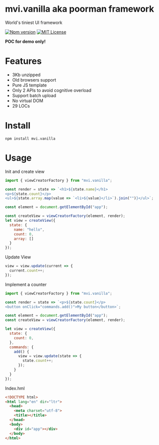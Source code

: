 # mvi.vanilla aka poorman framework
World's tiniest UI framework

[![Npm version](https://img.shields.io/npm/v/poor-man-ui-framework.svg)](https://www.npmjs.com/package/poor-man-ui-framework)
[![MIT License](https://img.shields.io/github/license/David-Desmaisons/PoormanUiFramework.svg)](https://github.com/David-Desmaisons/PoormanUiFramework/blob/master/LICENSE)


**POC for demo only!**

# Features

* 3Kb unzipped
* Old browsers support
* Pure JS template 
* Only 2 APIs to avoid cognitive overload
* Support batch upload
* No virtual DOM
* 29 LOCs

# Install

```
npm install mvi.vanilla
```


# Usage

Init and create view
``` javascript
import { viewCreatorFactory } from "mvi.vanilla";

const render = state => `<h1>${state.name}</h1>
<p>${state.count}</p>
<ul>${state.array.map(value => `<li>${value}</li>`).join("")}</ul>`;

const element = document.getElementById("app");

const createView = viewCreatorFactory(element, render);
let view = createView({
  state: {
    name: "hello",
    count: 0,
    array: []
  }
});
```


Update View
``` javascript
view = view.update(current => {
  current.count++;
});
```

Implement a counter
``` javascript
import { viewCreatorFactory } from "mvi.vanilla";

const render = state => `<p>${state.count}</p>
<button onClick="commands.add()">My button</button>`;

const element = document.getElementById("app");
const createView = viewCreatorFactory(element, render);

let view = createView({
  state: {
    count: 0,
  },
  commands: {
    add() {
      view = view.update(state => {
        state.count++;
      });
    }
  }
});
```

Index.hml

``` html
<!DOCTYPE html>
<html lang="en" dir="ltr">
  <head>
    <meta charset="utf-8">
    <title></title>
  </head>
  <body>
    <div id="app"></div>
  </body>
</html>
```




